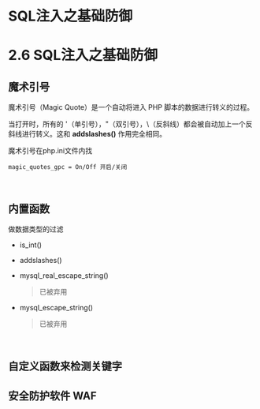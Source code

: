 # SQL注入之基础防御

# 2.6 SQL注入之基础防御

## 魔术引号

魔术引号（Magic Quote）是一个自动将进入 PHP 脚本的数据进行转义的过程。

当打开时，所有的 '（单引号），"（双引号），\（反斜线）都会被自动加上一个反斜线进行转义。这和 **addslashes()** 作用完全相同。

魔术引号在php.ini文件内找

```
magic_quotes_gpc = On/Off 开启/关闭
```

​	

## 内置函数

做数据类型的过滤

- is_int()

- addslashes()

- mysql_real_escape_string()

  > 已被弃用

- mysql_escape_string()

  > 已被弃用

​	

## 自定义函数来检测关键字

## 安全防护软件 WAF

